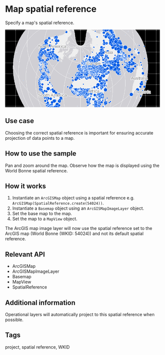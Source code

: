# Map spatial reference

Specify a map's spatial reference.

![](MapSpatialReference.png)

## Use case

Choosing the correct spatial reference is important for ensuring accurate projection of data points to a map.  

## How to use the sample

Pan and zoom around the map. Observe how the map is displayed using the World Bonne spatial reference.

## How it works

1. Instantiate an `ArcGISMap` object using a spatial reference e.g. `ArcGISMap(SpatialReference.create(54024))`.
2. Instantiate a `Basemap` object using an `ArcGISMapImageLayer` object.
3. Set the base map to the map.
4. Set the map to a `MapView` object.

The ArcGIS map image layer will now use the spatial reference set to the ArcGIS map (World Bonne (WKID: 54024)) and not its default spatial reference.
 
## Relevant API

* ArcGISMap
* ArcGISMapImageLayer
* Basemap
* MapView
* SpatialReference

## Additional information

Operational layers will automatically project to this spatial reference when possible.

## Tags

project, spatial reference, WKID
